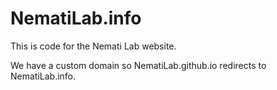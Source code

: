 # NematiLab.info

This is code for the Nemati Lab website.

We have a custom domain so NematiLab.github.io redirects to NematiLab.info.
